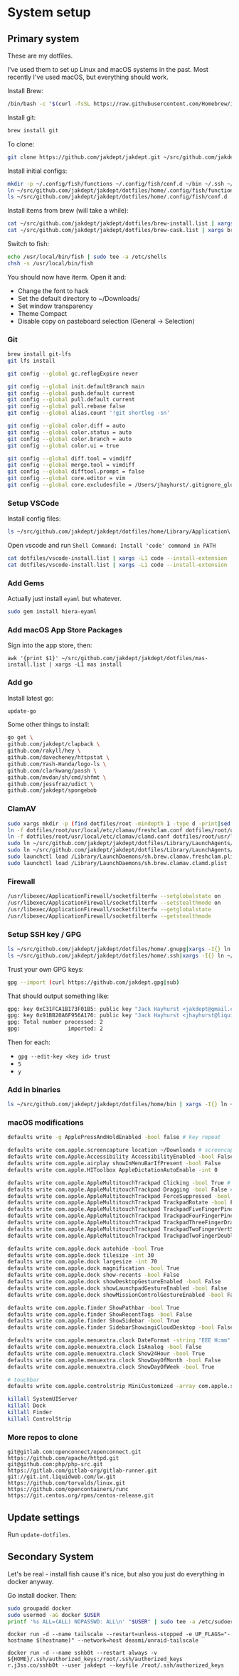 # System setup

## Primary system

These are my dotfiles.

I've used them to set up Linux and macOS systems in the past.
Most recently I've used macOS, but everything should work.

Install Brew:

```bash
/bin/bash -c "$(curl -fsSL https://raw.githubusercontent.com/Homebrew/install/master/install.sh)" 
```

Install git:

```bash
brew install git
```

To clone:

```bash
git clone https://github.com/jakdept/jakdept.git ~/src/github.com/jakdept/jakdept
```

Install initial configs:

```bash
mkdir -p ~/.config/fish/functions ~/.config/fish/conf.d ~/bin ~/.ssh ~/Library ~/Library/Application\ Support/Code/User/
ln ~/src/github.com/jakdept/jakdept/dotfiles/home/.config/fish/functions/fish_prompt.fish ~/.config/fish/functions/
ls ~/src/github.com/jakdept/jakdept/dotfiles/home/.config/fish/conf.d | xargs -I{} ln ~/src/github.com/jakdept/jakdept/dotfiles/home/.config/fish/conf.d/{} ~/.config/fish/conf.d/
```

Install items from brew (will take a while):

```bash
cat ~/src/github.com/jakdept/jakdept/dotfiles/brew-install.list | xargs brew install
cat ~/src/github.com/jakdept/jakdept/dotfiles/brew-cask.list | xargs brew install --cask
```

Switch to fish:

```bash
echo /usr/local/bin/fish | sudo tee -a /etc/shells
chsh -s /usr/local/bin/fish
```

You should now have iterm. Open it and:

* Change the font to hack
* Set the default directory to ~/Downloads/
* Set window transparency
* Theme Compact
* Disable copy on pasteboard selection (General -> Selection)

### Git

```bash
brew install git-lfs
git lfs install
```

```bash
git config --global gc.reflogExpire never

git config --global init.defaultBranch main
git config --global push.default current
git config --global pull.default current
git config --global pull.rebase false
git config --global alias.count '!git shortlog -sn'

git config --global color.diff = auto
git config --global color.status = auto
git config --global color.branch = auto
git config --global color.ui = true

git config --global diff.tool = vimdiff
git config --global merge.tool = vimdiff
git config --global difftool.prompt = false
git config --global core.editor = vim
git config --global core.excludesfile = /Users/jhayhurst/.gitignore_global
```

### Setup VSCode

Install config files:

```bash
ls ~/src/github.com/jakdept/jakdept/dotfiles/home/Library/Application\ Support/Code/User/ | xargs -I{} ln ~/src/github.com/jakdept/jakdept/dotfiles/home/Library/Application\ Support/Code/User/{} ~/Library/Application\ Support/Code/User/
```

Open vscode and run `Shell Command: Install 'code' command in PATH`

```bash
cat dotfiles/vscode-install.list | xargs -L1 code --install-extension
cat dotfiles/vscode-install.list | xargs -L1 code --install-extension
```

### Add Gems

Actually just install `eyaml` but whatever.

```bash
sudo gem install hiera-eyaml
```

### Add macOS App Store Packages

Sign into the app store, then:

```
awk '{print $1}' ~/src/github.com/jakdept/jakdept/dotfiles/mas-install.list | xargs -L1 mas install
```

### Add go

Install latest go:

```bash
update-go
```

Some other things to install:

```bash
go get \
github.com/jakdept/clapback \
github.com/rakyll/hey \
github.com/davecheney/httpstat \
github.com/Yash-Handa/logo-ls \
github.com/clarkwang/passh \
github.com/mvdan/sh/cmd/shfmt \
github.com/jessfraz/udict \
github.com/jakdept/spongebob
```

### ClamAV

```bash
sudo xargs mkdir -p (find dotfiles/root -mindepth 1 -type d -print|sed 's/^dotfiles\/root//g'|sub)
ln -f dotfiles/root/usr/local/etc/clamav/freshclam.conf dotfiles/root/usr/local/etc/clamav/freshclam.conf
ln -f dotfiles/root/usr/local/etc/clamav/clamd.conf dotfiles/root/usr/local/etc/clamav/clamd.conf
sudo ln ~/src/github.com/jakdept/jakdept/dotfiles/Library/LaunchAgents/sh.brew.clamav.freshclam.plist /Library/LaunchDaemons/
sudo ln ~/src/github.com/jakdept/jakdept/dotfiles/Library/LaunchAgents/sh.brew.clamav.clamd.plist /Library/LaunchDaemons/
sudo launchctl load /Library/LaunchDaemons/sh.brew.clamav.freshclam.plist
sudo launchctl load /Library/LaunchDaemons/sh.brew.clamav.clamd.plist
```

### Firewall

```bash
/usr/libexec/ApplicationFirewall/socketfilterfw --setglobalstate on
/usr/libexec/ApplicationFirewall/socketfilterfw --setstealthmode on
/usr/libexec/ApplicationFirewall/socketfilterfw --getglobalstate
/usr/libexec/ApplicationFirewall/socketfilterfw --getstealthmode
```

### Setup SSH key / GPG

```bash
ls ~/src/github.com/jakdept/jakdept/dotfiles/home/.gnupg|xargs -I{} ln ~/src/github.com/jakdept/jakdept/dotfiles/home/.gnupg/{} ~/.gnupg/
ls ~/src/github.com/jakdept/jakdept/dotfiles/home/.ssh|xargs -I{} ln ~/src/github.com/jakdept/jakdept/dotfiles/home/.ssh/{} ~/.ssh
```

Trust your own GPG keys:

```bash
gpg --import (curl https://github.com/jakdept.gpg|sub)
```

That should output something like:

```bash
gpg: key 0xC31FCA1B173F01B5: public key "Jack Hayhurst <jakdept@gmail.com>" imported
gpg: key 0x91BB20A6F956A176: public key "Jack Hayhurst <jhayhurst@liquidweb.com>" imported
gpg: Total number processed: 2
gpg:               imported: 2
```

Then for each:

* `gpg --edit-key <key id> trust`
* `5`
* `y`

### Add in binaries

```bash
ls ~/src/github.com/jakdept/jakdept/dotfiles/home/bin | xargs -I{} ln ~/src/github.com/jakdept/jakdept/dotfiles/home/bin/{} ~/bin/
```

### macOS modifications

```bash
defaults write -g ApplePressAndHoldEnabled -bool false # key repeat

defaults write com.apple.screencapture location ~/Downloads # screencapture location
defaults write com.Apple.Accessibility AccessibilityEnabled -bool False # disable accessibility stuff
defaults write com.apple.airplay showInMenuBarIfPresent -bool False
defaults write com.apple.HIToolbox AppleDictationAutoEnable -int 0

defaults write com.apple.AppleMultitouchTrackpad Clicking -bool True # tap to click
defaults write com.apple.AppleMultitouchTrackpad Dragging -bool False # tap & retap to drag (trash)
defaults write com.apple.AppleMultitouchTrackpad ForceSuppressed -bool True # disable force touch
defaults write com.apple.AppleMultitouchTrackpad TrackpadRotate -bool False # disable rotate
defaults write com.apple.AppleMultitouchTrackpad TrackpadFiveFingerPinchGesture -int 0
defaults write com.apple.AppleMultitouchTrackpad TrackpadFourFingerPinchGesture -int 0
defaults write com.apple.AppleMultitouchTrackpad TrackpadThreeFingerDrag -int 1 # drag with 3 fingers
defaults write com.apple.AppleMultitouchTrackpad TrackpadTwoFingerVertSwipeGesture -int 0
defaults write com.apple.AppleMultitouchTrackpad TrackpadTwoFingerDoubleTapGesture -int 0

defaults write com.apple.dock autohide -bool True
defaults write com.apple.dock tilesize -int 30
defaults write com.apple.dock largesize -int 70
defaults write com.apple.dock magnification -bool True
defaults write com.apple.dock show-recents -bool False
defaults write com.apple.dock showDesktopGestureEnabled -bool False
defaults write com.apple.dock showLaunchpadGestureEnabled -bool False
defaults write com.apple.dock showMissionControlGestureEnabled -bool False

defaults write com.apple.finder ShowPathbar -bool True
defaults write com.apple.finder ShowRecentTags -bool False
defaults write com.apple.finder ShowSidebar -bool True
defaults write com.apple.finder SidebarShowingiCloudDesktop -bool False

defaults write com.apple.menuextra.clock DateFormat -string "EEE H:mm"
defaults write com.apple.menuextra.clock IsAnalog -bool False
defaults write com.apple.menuextra.clock Show24Hour -bool True
defaults write com.apple.menuextra.clock ShowDayOfMonth -bool False
defaults write com.apple.menuextra.clock ShowDayOfWeek -bool True

# touchbar
defaults write com.apple.controlstrip MiniCustomized -array com.apple.system.brightness com.apple.system.mute com.apple.system.volume com.apple.system.media-play-pause

killall SystemUIServer
killall Dock
killall Finder
killall ControlStrip
```

### More repos to clone

```text
git@gitlab.com:openconnect/openconnect.git
https://github.com/apache/httpd.git
git@github.com:php/php-src.git
https://gitlab.com/gitlab-org/gitlab-runner.git
git://git.int.liquidweb.com/lw.git
https://github.com/torvalds/linux.git
https://github.com/opencontainers/runc
https://git.centos.org/rpms/centos-release.git
```

## Update settings

Run `update-dotfiles`.

## Secondary System

Let's be real - install fish cause it's nice, but also you just do everything in docker anyway.

Go install docker. Then:

```bash
sudo groupadd docker
sudo usermod -aG docker $USER
printf '%s ALL=(ALL) NOPASSWD: ALL\n' "$USER" | sudo tee -a /etc/sudoers
```

```
docker run -d --name tailscale --restart=unless-stopped -e UP_FLAGS="-hostname $(hostname)" --network=host deasmi/unraid-tailscale
```

```
docker run -d --name sshb0t --restart always -v ${HOME}/.ssh/authorized_keys:/root/.ssh/authorized_keys r.j3ss.co/sshb0t --user jakdept --keyfile /root/.ssh/authorized_keys
```
